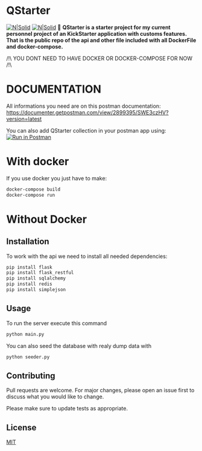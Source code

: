 # QStarter
[![N|Solid](https://img.shields.io/badge/docker%20build-automated-066da5?style=for-the-badge)](https://nodesource.com/products/nsolid) [![N|Solid](https://img.shields.io/github/license/DoctorWhoFR/KickStarter?style=for-the-badge)](https://nodesource.com/products/nsolid) 
👀 **QStarter is a starter project for my current personnel project of an KickStarter application with customs features.
That is the public repo of the api and other file included with all DockerFile and docker-compose.**

/!\ YOU DONT NEED TO HAVE DOCKER OR DOCKER-COMPOSE FOR NOW /!\

# DOCUMENTATION 
All informations you need are on this postman documentation:
https://documenter.getpostman.com/view/2899395/SWE3czHV?version=latest

You can also add QStarter collection in your postman app using:
[![Run in Postman](https://run.pstmn.io/button.svg)](https://app.getpostman.com/run-collection/e2bff263ee98ead63e8c)

# With docker 
If you use docker you just have to make:
```bash
docker-compose build
docker-compose run
```

# Without Docker

## Installation

To work with the api we need to install all needed dependencies:

```bash
pip install flask
pip install flask_restful
pip install sqlalchemy
pip install redis
pip install simplejson
```

## Usage

To run the server execute this command
```python
python main.py
```

You can also seed the database with realy dump data with
```python
python seeder.py
```


## Contributing
Pull requests are welcome. For major changes, please open an issue first to discuss what you would like to change.

Please make sure to update tests as appropriate.

## License
[MIT](https://choosealicense.com/licenses/mit/)

